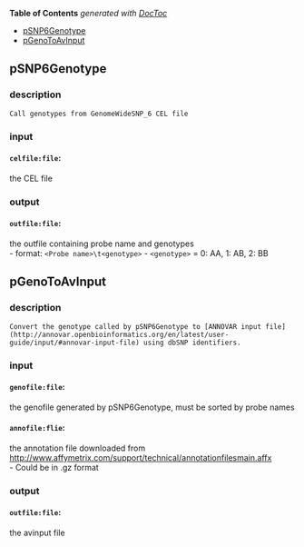 <!-- START doctoc generated TOC please keep comment here to allow auto update -->
<!-- DON'T EDIT THIS SECTION, INSTEAD RE-RUN doctoc TO UPDATE -->
**Table of Contents**  *generated with [DocToc](https://github.com/thlorenz/doctoc)*

- [pSNP6Genotype](#psnp6genotype)
- [pGenoToAvInput](#pgenotoavinput)

<!-- END doctoc generated TOC please keep comment here to allow auto update -->


## pSNP6Genotype

### description
	Call genotypes from GenomeWideSNP_6 CEL file

### input
#### `celfile:file`:
 the CEL file  

### output
#### `outfile:file`:
 the outfile containing probe name and genotypes  
	- format: `<Probe name>\t<genotype>`
	- `<genotype>` = 0: AA, 1: AB, 2: BB

## pGenoToAvInput

### description
	Convert the genotype called by pSNP6Genotype to [ANNOVAR input file](http://annovar.openbioinformatics.org/en/latest/user-guide/input/#annovar-input-file) using dbSNP identifiers.	

### input
#### `genofile:file`:
 the genofile generated by pSNP6Genotype, must be sorted by probe names  
#### `annofile:flie`:
 the annotation file downloaded from http://www.affymetrix.com/support/technical/annotationfilesmain.affx  
		- Could be in .gz format

### output
#### `outfile:file`:
 the avinput file  
